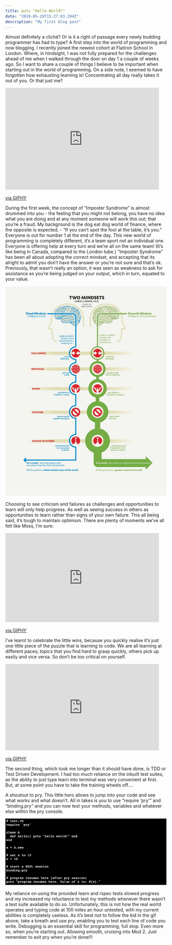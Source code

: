 ```yaml
---
title: puts "Hello World!"
date: "2019-05-29T15:27:03.284Z"
description: "My first blog post"
---
```


Almost definitely a cliché? Or is it a right of passage every newly budding programmer has had to type? A first step into the world of programming and now blogging.
I recently joined the newest cohort at Flatiron School in London. Where, in hindsight, I was not fully prepared for the challenges ahead of me when I walked through the door on day 1 a couple of weeks ago. So I want to share a couple of things I believe to be important when starting out in the world of programming.
On a side note, I seemed to have forgotten how exhausting learning is! Concentrating all day really takes it out of you. Or that just me?

<iframe src="https://giphy.com/embed/LTYT5GTIiAMBa" width="480" height="317" frameBorder="0" class="giphy-embed" allowFullScreen></iframe><p><a href="https://giphy.com/gifs/bored-sleepy-boring-LTYT5GTIiAMBa">via GIPHY</a></p>

During the first week, the concept of “Imposter Syndrome” is almost drummed into you - the feeling that you might not belong, you have no idea what you are doing and at any moment someone will work this out; that you’re a fraud.
My background is the dog eat dog world of finance, where the opposite is expected, - “If you can’t spot the fool at the table, it’s you.” Everyone is out for number 1 at the end of the day. This new world of programming is completely different, it’s a team sport not an individual one. Everyone is offering help at every turn and we’re all on the same team! (It’s like being in Canada, compared to the London tube.)
“Imposter Syndrome” has been all about adopting the correct mindset, and accepting that its alright to admit you don’t have the answer or you’re not sure and that’s ok. Previously, that wasn’t really an option, it was seen as weakness to ask for assistance as you’re being judged on your output, which in turn, equated to your value.

![Two Mindsets (http://examinedexistence.com/wp-content/uploads/2014/05/two-mindsets-fixed-and-growth-carol-dweck.jpg)](./two-mindsets.jpg)

Choosing to see criticism and failures as challenges and opportunities to learn will only help progress. As well as seeing success in others as opportunities to learn rather than signs of your own failure.
This all being said, it’s tough to maintain optimism. There are plenty of moments we’ve all felt like Moss, I’m sure.

<iframe src="https://giphy.com/embed/lNubxCPAPvSUw" width="480" height="277" frameBorder="0" class="giphy-embed" allowFullScreen></iframe><p><a href="https://giphy.com/gifs/frustration-lNubxCPAPvSUw">via GIPHY</a></p>

I’ve learnt to celebrate the little wins, because you quickly realise it’s just one little piece of the puzzle that is learning to code. We are all learning at different paces; topics that you find hard to grasp quickly, others pick up easily and vice versa. So don’t be too critical on yourself.

<iframe src="https://giphy.com/embed/cAlo9biOeDAkM" width="480" height="269" frameBorder="0" class="giphy-embed" allowFullScreen></iframe><p><a href="https://giphy.com/gifs/somebody-months-shift-cAlo9biOeDAkM">via GIPHY</a></p>

The second thing, which took me longer than it should have done, is TDD or Test Driven Development. I had too much reliance on the inbuilt test suites, as the ability to just type learn into terminal was very convenient at first.
But, at some point you have to take the training wheels off….

A shoutout to pry. This little hero allows to jump into your code and see what works and what doesn’t.
All in takes is you to use “require ‘pry’” and “binding.pry” and you can now test your methods, variables and whatever else within the pry console.

![Pry Example](./pry.png)

My reliance on using the provided learn and rspec tests slowed progress and my increased my reluctance to test my methods whenever there wasn’t a test suite available to do so. Unfortunately, this is not how the real world operates and typing code at 100 miles an hour untested, with my current abilities is completely useless.
As it’s best not to follow the kid in the gif above, take a breath and use pry, enabling you to test each line of code you write. Debugging is an essential skill for programming, full stop. Even more so, when you’re starting out. Allowing smooth, cruising into Mod 2. Just remember to exit pry when you’re done!!!